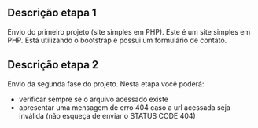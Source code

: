 ## Descrição etapa 1
Envio do primeiro projeto (site simples em PHP).
Este é um site simples em PHP. Está utilizando o bootstrap e possui um formulário de contato.

## Descrição etapa 2
Envio da segunda fase do projeto.
Nesta etapa você poderá: 
- verificar sempre se o arquivo acessado existe
- apresentar uma mensagem de erro 404 caso a url acessada seja inválida (não esqueça de enviar o STATUS CODE 404)
